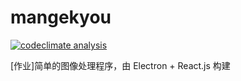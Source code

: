 # mangekyou
[![codeclimate analysis](https://img.shields.io/codeclimate/github/frantic1048/mangekyou.svg?style=flat-square)](https://codeclimate.com/github/frantic1048/mangekyou)

[作业]简单的图像处理程序，由 Electron + React.js 构建
